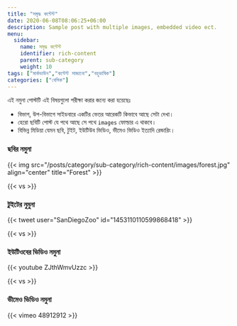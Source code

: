 ```yaml
---
title: "সমৃদ্ধ কন্টেন্ট"
date: 2020-06-08T08:06:25+06:00
description: Sample post with multiple images, embedded video ect.
menu:
  sidebar:
    name: সমৃদ্ধ কন্টেন্ট
    identifier: rich-content
    parent: sub-category
    weight: 10
tags: ["মার্কডাউন","কন্টেন্ট সাজানো","বহুভাষিক"]
categories: ["বেসিক"]
---
```


এই নমুনা পোস্টটি এই বিষয়গুলো পরীক্ষা করার জন্যে করা হয়েছেঃ

- বিভাগ, উপ-বিভাগে সাইডবারে একটির ভেতর আরেকটি কিভাবে আছে সেটা দেখা।
- হেরো ছবিটি পোস্ট যে পথে আছে সে পথে `images` ফোল্ডার এ থাকবে।
- বিভিন্ন মিডিয়া যেমন ছবি, টুইট, ইউটিউব ভিডিও, ভীমেও ভিডিও ইত্যাদি রেন্ডারিং।

### ছবির নমুনা

{{< img src="/posts/category/sub-category/rich-content/images/forest.jpg" align="center" title="Forest" >}}

{{< vs >}}

### টুইটের নুমুনা

{{< tweet user="SanDiegoZoo" id="1453110110599868418" >}}

{{< vs >}}

### ইউটিওবের ভিডিও নমুনা

{{< youtube ZJthWmvUzzc >}}

{{< vs >}}

### ভীমেও ভিডিও নমুনা

{{< vimeo 48912912 >}}

